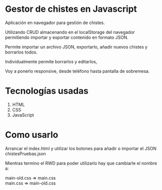 # Gestor de chistes en Javascript

Aplicación en navegador para gestión de chistes.

Utilizando CRUD almacenando en el localStorage del navegador permitiendo importar y exportar contenido en formato JSON.

Permite importar un archivo JSON, exportarlo, añadir nuevos chistes y borrarlos todos.

Individualmente permite borrarlos y editarlos,

Voy a ponerlo responsive, desde teléfono hasta pantalla de sobremesa.

# Tecnologías usadas

1. HTML
2. CSS
3. JavaScript

# Como usarlo

Arrancar el index.html y utilizar los botones para añadir o importar el JSON chistesPruebas.json

Mientras termino el RWD para poder utilizarlo hay que cambiarle el nombre a:

main-old.css => main.css  
main.css => main-old.css